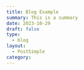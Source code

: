 ```yaml
---
title: Blog Example
summary: This is a summary
date: 2023-10-29
draft: false
type:
  - blog
layout:
  - PostSimple
category:
---
```

